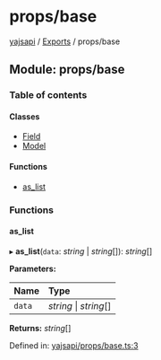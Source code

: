 # props/base

[yajsapi](https://github.com/golemfactory/yagna-docs/tree/5f53a0b64a8fff4cb7197e9d14d2dca4bc451540/yajsapi/README.md) / [Exports](https://github.com/golemfactory/yagna-docs/tree/5f53a0b64a8fff4cb7197e9d14d2dca4bc451540/yajsapi/modules.md) / props/base

## Module: props/base

### Table of contents

#### Classes

* [Field](https://github.com/golemfactory/yagna-docs/tree/5f53a0b64a8fff4cb7197e9d14d2dca4bc451540/yajsapi/classes/props_base.field.md)
* [Model](https://github.com/golemfactory/yagna-docs/tree/5f53a0b64a8fff4cb7197e9d14d2dca4bc451540/yajsapi/classes/props_base.model.md)

#### Functions

* [as\_list](props_base.md#as_list)

### Functions

#### as\_list

▸ **as\_list**\(`data`: _string_ \| _string_\[\]\): _string_\[\]

**Parameters:**

| Name | Type |
| :--- | :--- |
| `data` | _string_ \| _string_\[\] |

**Returns:** _string_\[\]

Defined in: [yajsapi/props/base.ts:3](https://github.com/golemfactory/yajsapi/blob/0a8d8c8/yajsapi/props/base.ts#L3)

